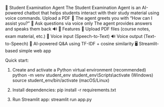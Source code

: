 🎤 Student Examination Agent
  The Student Examination Agent is an AI-powered chatbot that helps students interact with their study material using voice commands.
  Upload a PDF 📄
  The agent greets you with “How can I assist you?” 🎤
  Ask questions via voice only
  The agent provides answers and speaks them back 🔊
🚀 Features
  📘 Upload PDF files (course notes, exam material, etc.)
  🎤 Voice input (Speech-to-Text)
  🔊 Voice output (Text-to-Speech)
  🤖 AI-powered Q&A using TF-IDF + cosine similarity
  🖥️ Streamlit-based simple web app

Quick start:
1. Create and activate a Python virtual environment (recommended)
   python -m venv student_env
   student_env\Scripts\activate   (Windows)
   source student_env/bin/activate  (macOS/Linux)

2. Install dependencies:
   pip install -r requirements.txt

   

3. Run Streamlit app:
   streamlit run app.py


